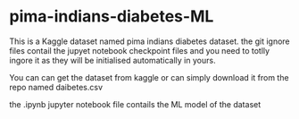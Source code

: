 # pima-indians-diabetes-ML
This is a Kaggle dataset named pima indians diabetes dataset.
the git ignore files contail the jupyet notebook checkpoint files and you need to totlly ingore it as they will be initialised 
automatically in yours.

You can can get the dataset from kaggle or can simply download it from the repo named daibetes.csv

the .ipynb jupyter notebook file contails the ML model of the dataset 
